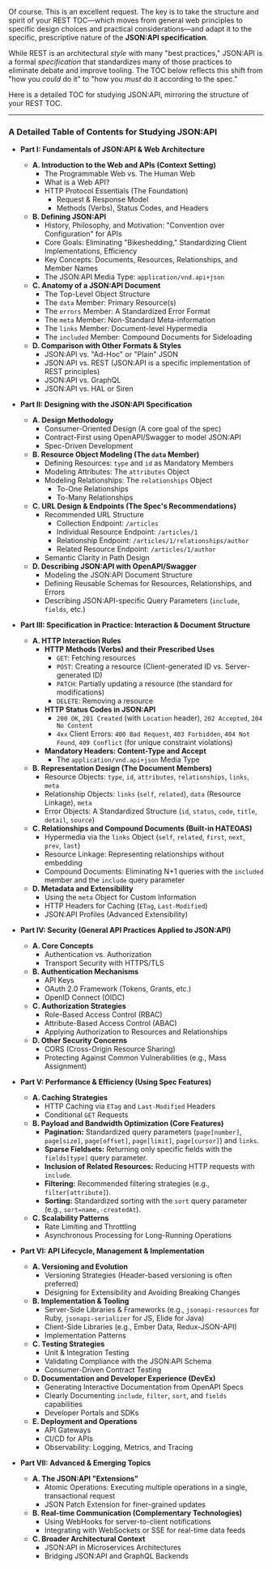 Of course. This is an excellent request. The key is to take the structure and spirit of your REST TOC—which moves from general web principles to specific design choices and practical considerations—and adapt it to the specific, prescriptive nature of the **JSON:API specification**.

While REST is an architectural *style* with many "best practices," JSON:API is a formal *specification* that standardizes many of those practices to eliminate debate and improve tooling. The TOC below reflects this shift from "how you *could* do it" to "how you *must* do it according to the spec."

Here is a detailed TOC for studying JSON:API, mirroring the structure of your REST TOC.

***

### A Detailed Table of Contents for Studying JSON:API

*   **Part I: Fundamentals of JSON:API & Web Architecture**
    *   **A. Introduction to the Web and APIs (Context Setting)**
        *   The Programmable Web vs. The Human Web
        *   What is a Web API?
        *   HTTP Protocol Essentials (The Foundation)
            *   Request & Response Model
            *   Methods (Verbs), Status Codes, and Headers
    *   **B. Defining JSON:API**
        *   History, Philosophy, and Motivation: "Convention over Configuration" for APIs
        *   Core Goals: Eliminating "Bikeshedding," Standardizing Client Implementations, Efficiency
        *   Key Concepts: Documents, Resources, Relationships, and Member Names
        *   The JSON:API Media Type: `application/vnd.api+json`
    *   **C. Anatomy of a JSON:API Document**
        *   The Top-Level Object Structure
        *   The `data` Member: Primary Resource(s)
        *   The `errors` Member: A Standardized Error Format
        *   The `meta` Member: Non-Standard Meta-information
        *   The `links` Member: Document-level Hypermedia
        *   The `included` Member: Compound Documents for Sideloading
    *   **D. Comparison with Other Formats & Styles**
        *   JSON:API vs. "Ad-Hoc" or "Plain" JSON
        *   JSON:API vs. REST (JSON:API is a specific implementation of REST principles)
        *   JSON:API vs. GraphQL
        *   JSON:API vs. HAL or Siren

*   **Part II: Designing with the JSON:API Specification**
    *   **A. Design Methodology**
        *   Consumer-Oriented Design (A core goal of the spec)
        *   Contract-First using OpenAPI/Swagger to model JSON:API
        *   Spec-Driven Development
    *   **B. Resource Object Modeling (The `data` Member)**
        *   Defining Resources: `type` and `id` as Mandatory Members
        *   Modeling Attributes: The `attributes` Object
        *   Modeling Relationships: The `relationships` Object
            *   To-One Relationships
            *   To-Many Relationships
    *   **C. URL Design & Endpoints (The Spec's Recommendations)**
        *   Recommended URL Structure
            *   Collection Endpoint: `/articles`
            *   Individual Resource Endpoint: `/articles/1`
            *   Relationship Endpoint: `/articles/1/relationships/author`
            *   Related Resource Endpoint: `/articles/1/author`
        *   Semantic Clarity in Path Design
    *   **D. Describing JSON:API with OpenAPI/Swagger**
        *   Modeling the JSON:API Document Structure
        *   Defining Reusable Schemas for Resources, Relationships, and Errors
        *   Describing JSON:API-specific Query Parameters (`include`, `fields`, etc.)

*   **Part III: Specification in Practice: Interaction & Document Structure**
    *   **A. HTTP Interaction Rules**
        *   **HTTP Methods (Verbs) and their Prescribed Uses**
            *   `GET`: Fetching resources
            *   `POST`: Creating a resource (Client-generated ID vs. Server-generated ID)
            *   `PATCH`: Partially updating a resource (the standard for modifications)
            *   `DELETE`: Removing a resource
        *   **HTTP Status Codes in JSON:API**
            *   `200 OK`, `201 Created` (with `Location` header), `202 Accepted`, `204 No Content`
            *   `4xx` Client Errors: `400 Bad Request`, `403 Forbidden`, `404 Not Found`, `409 Conflict` (for unique constraint violations)
        *   **Mandatory Headers: Content-Type and Accept**
            *   The `application/vnd.api+json` Media Type
    *   **B. Representation Design (The Document Members)**
        *   Resource Objects: `type`, `id`, `attributes`, `relationships`, `links`, `meta`
        *   Relationship Objects: `links` (`self`, `related`), `data` (Resource Linkage), `meta`
        *   Error Objects: A Standardized Structure (`id`, `status`, `code`, `title`, `detail`, `source`)
    *   **C. Relationships and Compound Documents (Built-in HATEOAS)**
        *   Hypermedia via the `links` Object (`self`, `related`, `first`, `next`, `prev`, `last`)
        *   Resource Linkage: Representing relationships without embedding
        *   Compound Documents: Eliminating N+1 queries with the `included` member and the `include` query parameter
    *   **D. Metadata and Extensibility**
        *   Using the `meta` Object for Custom Information
        *   HTTP Headers for Caching (`ETag`, `Last-Modified`)
        *   JSON:API Profiles (Advanced Extensibility)

*   **Part IV: Security (General API Practices Applied to JSON:API)**
    *   **A. Core Concepts**
        *   Authentication vs. Authorization
        *   Transport Security with HTTPS/TLS
    *   **B. Authentication Mechanisms**
        *   API Keys
        *   OAuth 2.0 Framework (Tokens, Grants, etc.)
        *   OpenID Connect (OIDC)
    *   **C. Authorization Strategies**
        *   Role-Based Access Control (RBAC)
        *   Attribute-Based Access Control (ABAC)
        *   Applying Authorization to Resources and Relationships
    *   **D. Other Security Concerns**
        *   CORS (Cross-Origin Resource Sharing)
        *   Protecting Against Common Vulnerabilities (e.g., Mass Assignment)

*   **Part V: Performance & Efficiency (Using Spec Features)**
    *   **A. Caching Strategies**
        *   HTTP Caching via `ETag` and `Last-Modified` Headers
        *   Conditional `GET` Requests
    *   **B. Payload and Bandwidth Optimization (Core Features)**
        *   **Pagination:** Standardized query parameters (`page[number]`, `page[size]`, `page[offset]`, `page[limit]`, `page[cursor]`) and `links`.
        *   **Sparse Fieldsets:** Returning only specific fields with the `fields[type]` query parameter.
        *   **Inclusion of Related Resources:** Reducing HTTP requests with `include`.
        *   **Filtering:** Recommended filtering strategies (e.g., `filter[attribute]`).
        *   **Sorting:** Standardized sorting with the `sort` query parameter (e.g., `sort=name,-createdAt`).
    *   **C. Scalability Patterns**
        *   Rate Limiting and Throttling
        *   Asynchronous Processing for Long-Running Operations

*   **Part VI: API Lifecycle, Management & Implementation**
    *   **A. Versioning and Evolution**
        *   Versioning Strategies (Header-based versioning is often preferred)
        *   Designing for Extensibility and Avoiding Breaking Changes
    *   **B. Implementation & Tooling**
        *   Server-Side Libraries & Frameworks (e.g., `jsonapi-resources` for Ruby, `jsonapi-serializer` for JS, Elide for Java)
        *   Client-Side Libraries (e.g., Ember Data, Redux-JSON-API)
        *   Implementation Patterns
    *   **C. Testing Strategies**
        *   Unit & Integration Testing
        *   Validating Compliance with the JSON:API Schema
        *   Consumer-Driven Contract Testing
    *   **D. Documentation and Developer Experience (DevEx)**
        *   Generating Interactive Documentation from OpenAPI Specs
        *   Clearly Documenting `include`, `filter`, `sort`, and `fields` capabilities
        *   Developer Portals and SDKs
    *   **E. Deployment and Operations**
        *   API Gateways
        *   CI/CD for APIs
        *   Observability: Logging, Metrics, and Tracing

*   **Part VII: Advanced & Emerging Topics**
    *   **A. The JSON:API "Extensions"**
        *   Atomic Operations: Executing multiple operations in a single, transactional request
        *   JSON Patch Extension for finer-grained updates
    *   **B. Real-time Communication (Complementary Technologies)**
        *   Using WebHooks for server-to-client notifications
        *   Integrating with WebSockets or SSE for real-time data feeds
    *   **C. Broader Architectural Context**
        *   JSON:API in Microservices Architectures
        *   Bridging JSON:API and GraphQL Backends